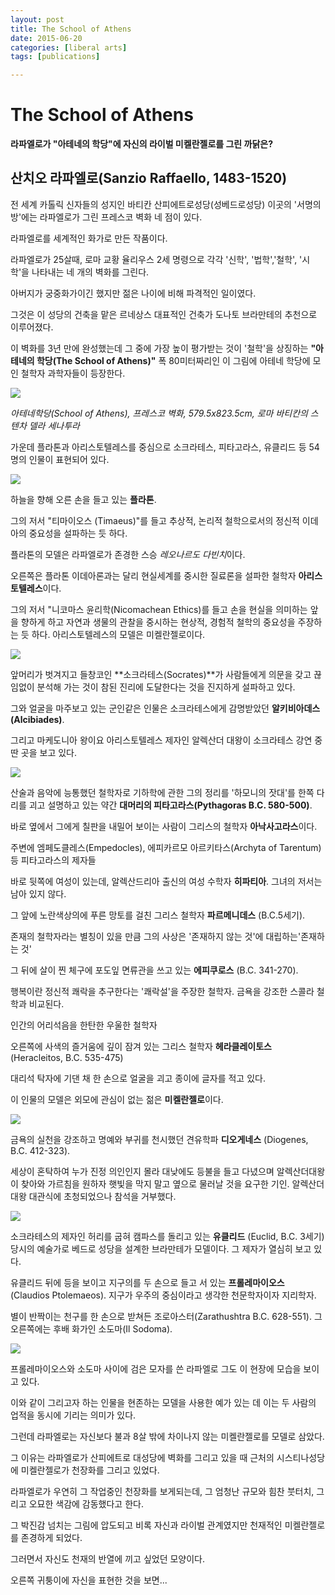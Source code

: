 ```yaml
---
layout: post
title: The School of Athens
date: 2015-06-20
categories: [liberal arts]
tags: [publications]

---
```


# The School of Athens 

**라파엘로가 "아테네의 학당"에 자신의 라이벌 미켈란젤로를 그린 까닭은?**


## 산치오 라파엘로(Sanzio Raffaello, 1483-1520)

전 세계 카톨릭 신자들의 성지인 바티칸 산피에트로성당(성베드로성당) 
이곳의 '서명의 방'에는 라파엘로가 그린 프레스코 벽화 네 점이 있다.

라파엘로를 세계적인 화가로 만든 작품이다.

라파엘로가 25살때, 로마 교황 율리우스 2세 명령으로 각각 '신학', '법학','철학', '시학'을 나타내는 네 개의 벽화를 그린다.

아버지가 궁중화가이긴 했지만 젊은 나이에 비해 파격적인 일이였다. 

그것은 이 성당의 건축을 맡은 르네상스 대표적인 건축가 도나토 브라만테의 추천으로 이루어졌다.

이 벽화를 3년 만에 완성했는데 그 중에 가장 높이 평가받는 것이 '철학'을 상징하는 **"아테네의 학당(The School of Athens)"** 폭 80미터짜리인 이 그림에 아테네 학당에 모인 철학자 과학자들이 등장한다.

[![](http://sungsoo.github.com/images/school-of-athens.jpg)](http://sungsoo.github.com/images/school-of-athens.jpg)

*아테네학당(School of Athens), 프레스코 벽화, 579.5x823.5cm, 로마 바티칸의 스텐차 델라 세나투라*

가운데 플라톤과 아리스토텔레스를 중심으로 소크라테스, 피타고라스, 유클리드 등 54명의 인물이 표현되어 있다.

[![](http://cfs11.blog.daum.net/image/11/blog/2008/06/25/13/05/4861c41a9494d&filename=%ED%94%8C%EB%9D%BC%ED%86%A4%EA%B3%BC%EC%95%84%EB%A6%AC%EC%8A%A4%ED%86%A0%ED%85%94%EB%A0%88%EC%8A%A4.JPG)](javas-ript:realImgView('http://cfs11.blog.daum.net/original/11/blog/2008/06/25/13/05/4861c41a9494d&filename=플라톤과아리스토텔레스.JPG'))

하늘을 향해 오른 손을 들고 있는 **플라톤**. 

그의 저서 "티마이오스 (Timaeus)"를 들고 추상적, 논리적 철학으로서의 정신적 이데아의 중요성을 설파하는 듯 하다.

플라톤의 모델은 라파엘로가 존경한 스승 *레오나르도 다빈치*이다.

오른쪽은 플라톤 이데아론과는 달리 현실세계를 중시한 질료론을 설파한 철학자 **아리스토텔레스**이다.

그의 저서 "니코마스 윤리학(Nicomachean Ethics)를 들고 손을 현실을 의미하는 앞을 향하게 하고 자연과 생물의 관찰을 중시하는 현상적, 경험적 철학의 중요성을 주장하는 듯 하다. 아리스토텔레스의 모델은 미켈란젤로이다.

[![](http://cfs11.blog.daum.net/image/33/blog/2008/06/25/13/06/4861c458c82c6&filename=%EC%86%8C%ED%81%AC%EB%9D%BC%ED%85%8C%EC%8A%A4%EC%99%80%EC%95%8C%EB%A0%89%EC%82%B0%EB%8D%94.JPG)](javas-ript:realImgView('http://cfs11.blog.daum.net/original/33/blog/2008/06/25/13/06/4861c458c82c6&filename=소크라테스와알렉산더.JPG'))

앞머리가 벗겨지고 들창코인 **소크라테스(Socrates)**가 사람들에게 의문을 갖고 끊임없이 분석해 가는 것이 참된 진리에 도달한다는 것을 진지하게 설파하고 있다.

그와 얼굴을 마주보고 있는 군인같은 인물은 소크라테스에게 감명받았던 **알키비아데스(Alcibiades)**.

그리고 마케도니아 왕이요 아리스토텔레스 제자인 알렉산더 대왕이 소크라테스 강연 중 딴 곳을 보고 있다.

[![](http://cfs13.blog.daum.net/image/12/blog/2008/06/25/13/07/4861c47d7f825&filename=%EC%97%90%ED%94%BC%EC%BF%A0%EB%A1%9C%EC%8A%A4%EC%99%80%ED%94%BC%ED%83%80%EA%B3%A0%EB%9D%BC%EC%8A%A4.JPG)](javas-ript:realImgView('http://cfs13.blog.daum.net/original/12/blog/2008/06/25/13/07/4861c47d7f825&filename=에피쿠로스와피타고라스.JPG'))

산술과 음악에 능통했던 철학자로 기하학에 관한 그의 정리를 '하모니의 잣대'를 한쪽 다리를 괴고 설명하고 있는 약간 **대머리의 피타고라스(Pythagoras B.C. 580-500)**.

바로 옆에서 그에게 칠판을 내밀어 보이는 사람이 그리스의 철학자 **아낙사고라스**이다.

주변에 엠페도클레스(Empedocles), 에피카르모 아르키타스(Archyta of Tarentum) 등 피타고라스의 제자들

바로 뒷쪽에 여성이 있는데, 알렉산드리아 출신의 여성 수학자 **히파티아**. 그녀의 저서는 남아 있지 않다.

그 앞에 노란색상의에 푸른 망토를 걸친 그리스 철학자 **파르메니데스** (B.C.5세기).

존재의 철학자라는 별칭이 있을 만큼 그의 사상은 '존재하지 않는 것'에 대립하는'존재하는 것'

그 뒤에 살이 찐 체구에 포도잎 면류관을 쓰고 있는 **에피쿠로스** (B.C. 341-270).

행복이란 정신적 쾌락을 추구한다는 '쾌락설'을 주장한 철학자. 금욕을 강조한 스콜라 철학과 비교된다.

인간의 어리석음을 한탄한 우울한 철학자

오른쪽에 사색의 즐거움에 깊이 잠겨 있는 그리스 철학자 **헤라클레이토스** (Heracleitos, B.C. 535-475)

대리석 탁자에 기댄 채 한 손으로 얼굴을 괴고 종이에 글자를 적고 있다.

이 인물의 모델은 외모에 관심이 없는 젊은 **미켈란젤로**이다.

[![](http://cfs12.blog.daum.net/image/30/blog/2008/06/25/13/08/4861c4ac7495e&filename=%EB%94%94%EC%98%A4%EA%B2%8C%EB%84%A4%EC%8A%A4.JPG)](javas-ript:realImgView('http://cfs12.blog.daum.net/original/30/blog/2008/06/25/13/08/4861c4ac7495e&filename=디오게네스.JPG'))

금욕의 실천을 강조하고 명예와 부귀를 천시했던 견유학파 **디오게네스** (Diogenes, B.C. 412-323).

세상이 혼탁하여 누가 진정 의인인지 몰라 대낮에도 등불을 들고 다녔으며 알렉산더대왕이 찾아와 가르침을 원하자 햇빛을 막지 말고 옆으로 물러날 것을 요구한 기인. 알렉산더대왕 대관식에 초청되었으나 참석을 거부했다.

[![](http://cfs12.blog.daum.net/image/26/blog/2008/06/25/13/10/4861c51b62030&filename=%EC%9C%A0%ED%81%B4%EB%A6%AC%ED%8A%B8.JPG)](javas-ript:realImgView('http://cfs12.blog.daum.net/original/26/blog/2008/06/25/13/10/4861c51b62030&filename=유클리트.JPG'))

소크라테스의 제자인 허리를 굽혀 캠파스를 돌리고 있는 **유클리드** (Euclid, B.C. 3세기) 당시의 예술가로 베드로 성당을 설계한 브라만테가 모델이다. 그 제자가 열심히 보고 있다.

유클리드 뒤에 등을 보이고 지구의를 두 손으로 들고 서 있는 **프롤레마이오스** (Claudios Ptolemaeos).
지구가 우주의 중심이라고 생각한 천문학자이자 지리학자.

별이 반짝이는 천구를 한 손으로 받쳐든 조로아스터(Zarathushtra B.C. 628-551).
그 오른쪽에는 후배 화가인 소도마(Il Sodoma).

[![](http://cfs11.blog.daum.net/image/35/blog/2008/06/25/13/10/4861c53ad1eb6&filename=%ED%94%84%EB%A1%A4%EB%A0%88%EB%A7%88%EC%9D%B4%EC%98%A4%EC%8A%A4%EC%9E%90%ED%99%94%EC%83%81.JPG)](javas-ript:realImgView('http://cfs11.blog.daum.net/original/35/blog/2008/06/25/13/10/4861c53ad1eb6&filename=프롤레마이오스자화상.JPG'))

프롤레마이오스와 소도마 사이에 검은 모자를 쓴 라파엘로
그도 이 현장에 모습을 보이고 있다.

이와 같이 그리고자 하는 인물을 현존하는 모델을 사용한 예가 있는 데
이는 두 사람의 업적을 동시에 기리는 의미가 있다.

그런데 라파엘로는 자신보다 불과 8살 밖에 차이나지 않는 미켈란젤로를 모델로 삼았다.

그 이유는 라파엘로가 산피에트로 대성당에 벽화를 그리고 있을 때 근처의 시스티나성당에 미켈란젤로가 천장화를 그리고 있었다.

라파엘로가 우연히 그 작업중인 천장화를 보게되는데, 그 엄청난 규모와 힘찬 붓터치, 그리고 오묘한 색감에 감동했다고 한다.

그 박진감 넘치는 그림에 압도되고 비록 자신과 라이벌 관계였지만 천재적인 미켈란젤로를 존경하게 되었다.

그러면서 자신도 천재의 반열에 끼고 싶었던 모양이다.

오른쪽 귀퉁이에 자신을 표현한 것을 보면...


